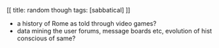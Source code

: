 [[
title: random though
tags: [sabbatical]
]]

- a history of Rome as told through video games?
- data mining the user forums, message boards etc, evolution of hist conscious of same?